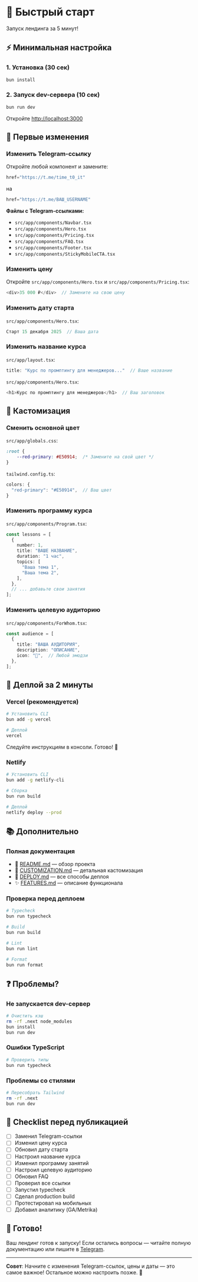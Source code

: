 # 🚀 Быстрый старт

Запуск лендинга за 5 минут!

## ⚡ Минимальная настройка

### 1. Установка (30 сек)

```bash
bun install
```

### 2. Запуск dev-сервера (10 сек)

```bash
bun run dev
```

Откройте [http://localhost:3000](http://localhost:3000)

## 📝 Первые изменения

### Изменить Telegram-ссылку

Откройте любой компонент и замените:

```typescript
href="https://t.me/time_t0_it"
```

на

```typescript
href="https://t.me/ВАШ_USERNAME"
```

**Файлы с Telegram-ссылками:**
- `src/app/components/Navbar.tsx`
- `src/app/components/Hero.tsx`
- `src/app/components/Pricing.tsx`
- `src/app/components/FAQ.tsx`
- `src/app/components/Footer.tsx`
- `src/app/components/StickyMobileCTA.tsx`

### Изменить цену

Откройте `src/app/components/Hero.tsx` и `src/app/components/Pricing.tsx`:

```typescript
<div>35 000 ₽</div>  // Замените на свою цену
```

### Изменить дату старта

`src/app/components/Hero.tsx`:

```typescript
Старт 15 декабря 2025  // Ваша дата
```

### Изменить название курса

`src/app/layout.tsx`:

```typescript
title: "Курс по промптингу для менеджеров..."  // Ваше название
```

`src/app/components/Hero.tsx`:

```typescript
<h1>Курс по промптингу для менеджеров</h1>  // Ваш заголовок
```

## 🎨 Кастомизация

### Сменить основной цвет

`src/app/globals.css`:

```css
:root {
    --red-primary: #E50914;  /* Замените на свой цвет */
}
```

`tailwind.config.ts`:

```typescript
colors: {
  "red-primary": "#E50914",  // Ваш цвет
}
```

### Изменить программу курса

`src/app/components/Program.tsx`:

```typescript
const lessons = [
  {
    number: 1,
    title: "ВАШЕ НАЗВАНИЕ",
    duration: "1 час",
    topics: [
      "Ваша тема 1",
      "Ваша тема 2",
    ],
  },
  // ... добавьте свои занятия
];
```

### Изменить целевую аудиторию

`src/app/components/ForWhom.tsx`:

```typescript
const audience = [
  {
    title: "ВАША АУДИТОРИЯ",
    description: "ОПИСАНИЕ",
    icon: "🎯",  // Любой эмодзи
  },
];
```

## 🚀 Деплой за 2 минуты

### Vercel (рекомендуется)

```bash
# Установить CLI
bun add -g vercel

# Деплой
vercel
```

Следуйте инструкциям в консоли. Готово! 🎉

### Netlify

```bash
# Установить CLI
bun add -g netlify-cli

# Сборка
bun run build

# Деплой
netlify deploy --prod
```

## 📚 Дополнительно

### Полная документация
- 📖 [README.md](./README.md) — обзор проекта
- 🎨 [CUSTOMIZATION.md](./CUSTOMIZATION.md) — детальная кастомизация
- 🚀 [DEPLOY.md](./DEPLOY.md) — все способы деплоя
- ✨ [FEATURES.md](./FEATURES.md) — описание функционала

### Проверка перед деплоем

```bash
# Typecheck
bun run typecheck

# Build
bun run build

# Lint
bun run lint

# Format
bun run format
```

## ❓ Проблемы?

### Не запускается dev-сервер

```bash
# Очистить кэш
rm -rf .next node_modules
bun install
bun run dev
```

### Ошибки TypeScript

```bash
# Проверить типы
bun run typecheck
```

### Проблемы со стилями

```bash
# Пересобрать Tailwind
rm -rf .next
bun run dev
```

## 🎯 Checklist перед публикацией

- [ ] Заменил Telegram-ссылки
- [ ] Изменил цену курса
- [ ] Обновил дату старта
- [ ] Настроил название курса
- [ ] Изменил программу занятий
- [ ] Настроил целевую аудиторию
- [ ] Обновил FAQ
- [ ] Проверил все ссылки
- [ ] Запустил typecheck
- [ ] Сделал production build
- [ ] Протестировал на мобильных
- [ ] Добавил аналитику (GA/Metrika)

## 🎉 Готово!

Ваш лендинг готов к запуску! Если остались вопросы — читайте полную документацию или пишите в [Telegram](https://t.me/time_t0_it).

---

**Совет**: Начните с изменения Telegram-ссылок, цены и даты — это самое важное! Остальное можно настроить позже. 🚀
